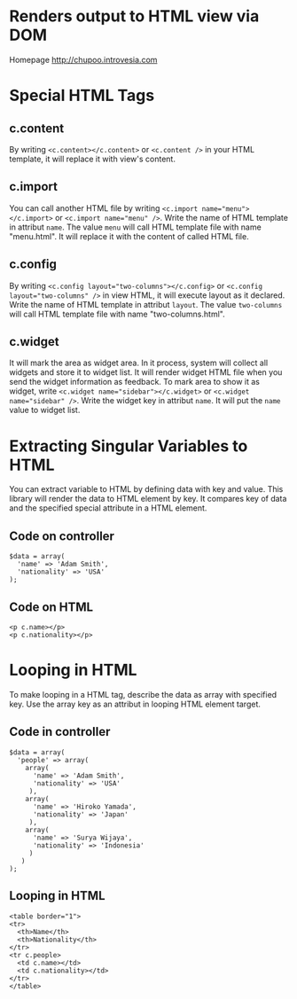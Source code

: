 # Renders output to HTML view via DOM
Homepage http://chupoo.introvesia.com

# Special HTML Tags
## c.content
By writing `<c.content></c.content>` or `<c.content />` in your HTML template, it will replace it with view's content.
## c.import
You can call another HTML file by writing `<c.import name="menu"></c.import>` or `<c.import name="menu" />`. Write the name of HTML template in attribut `name`. The value `menu` will call HTML template file with name "menu.html". It will replace it with the content of called HTML file.
## c.config
By writing `<c.config layout="two-columns"></c.config>` or `<c.config layout="two-columns" />` in view HTML, it will execute layout as it declared. Write the name of HTML template in attribut `layout`. The value `two-columns` will call HTML template file with name "two-columns.html".
## c.widget
It will mark the area as widget area. In it process, system will collect all widgets and store it to widget list. It will render widget HTML file when you send the widget information as feedback. To mark area to show it as widget, write `<c.widget name="sidebar"></c.widget>` or `<c.widget name="sidebar" />`. Write the widget key in attribut `name`. It will put the `name` value to widget list.

# Extracting Singular Variables to HTML
You can extract variable to HTML by defining data with key and value. This library will render the data to HTML element by key. It compares key of data and the specified special attribute in a HTML element.
## Code on controller
```
$data = array(
  'name' => 'Adam Smith',
  'nationality' => 'USA'
);
```
## Code on HTML
```
<p c.name></p>
<p c.nationality></p>
```

# Looping in HTML
To make looping in a HTML tag, describe the data as array with specified key. Use the array key as an attribut in looping HTML element target.
## Code in controller
```
$data = array(
  'people' => array(
    array(
      'name' => 'Adam Smith',
      'nationality' => 'USA'
     ),
    array(
      'name' => 'Hiroko Yamada',
      'nationality' => 'Japan'
     ),
    array(
      'name' => 'Surya Wijaya',
      'nationality' => 'Indonesia'
     )
   )
);
```
## Looping in HTML
```
<table border="1">
<tr>
  <th>Name</th>
  <th>Nationality</th>
</tr>
<tr c.people>
  <td c.name></td>
  <td c.nationality></td>
</tr>
</table>
```
